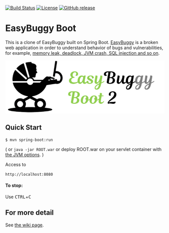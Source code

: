 [![Build Status](https://travis-ci.org/k-tamura/easybuggy4sb.svg?branch=master)](https://travis-ci.org/k-tamura/easybuggy4sb)
[![License](https://img.shields.io/badge/License-Apache%202.0-blue.svg)](https://opensource.org/licenses/Apache-2.0)
[![GitHub release](https://img.shields.io/github/release/k-tamura/easybuggy4sb.svg)](https://github.com/k-tamura/easybuggy4sb/releases/latest)

EasyBuggy Boot
=

This is a clone of EasyBuggy built on Spring Boot. [EasyBuggy](https://github.com/k-tamura/easybuggy) is a broken web application in order to understand behavior of bugs and vulnerabilities, for example, [memory leak, deadlock, JVM crash, SQL injection and so on](https://github.com/k-tamura/easybuggy4sb/wiki).

![logo](https://github.com/k-tamura/easybuggy4sb/blob/master/src/main/webapp/images/easybuggy.png)

Quick Start
-

    $ mvn spring-boot:run

( or ``` java -jar ROOT.war ``` or deploy ROOT.war on your servlet container with [the JVM options](https://github.com/k-tamura/easybuggy4sb/blob/master/pom.xml#L148). )

Access to

    http://localhost:8080

#### To stop:

  Use <kbd>CTRL</kbd>+<kbd>C</kbd>

    
For more detail
-
   
See [the wiki page](https://github.com/k-tamura/easybuggy4sb/wiki).

